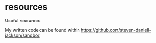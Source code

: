 # resources
Useful resources

My written code can be found within 
https://github.com/steven-daniell-jackson/sandbox
